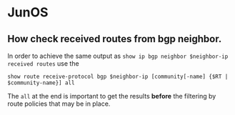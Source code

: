 # JunOS

## How check received routes from bgp neighbor.

In order to achieve the same output as `show ip bgp neighbor $neighbor-ip received routes` use the

```
show route receive-protocol bgp $neighbor-ip [community[-name] {$RT | $community-name}] all
```

The `all` at the end is important to get the results **before** the filtering by route policies that may be in place.


